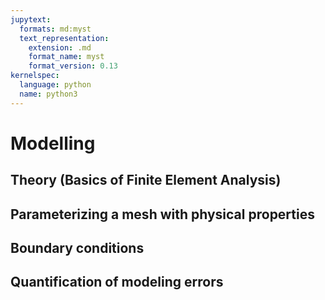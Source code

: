 ```yaml
---
jupytext:
  formats: md:myst
  text_representation:
    extension: .md
    format_name: myst
    format_version: 0.13
kernelspec:
  language: python
  name: python3
---
```


# Modelling

## Theory (Basics of Finite Element Analysis)
## Parameterizing a mesh with physical properties
## Boundary conditions
## Quantification of modeling errors
